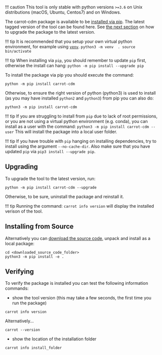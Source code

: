 
!!! caution
    This tool is only stable with python versions `>=3.6` on Unix distributions (macOS, Ubuntu, Centos7) and on Windows. 

<!---
[![asciicast](https://asciinema.org/a/443714.svg)](https://asciinema.org/a/443714)
--->

The carrot-cdm package is available to be [installed via pip](https://pypi.org/project/carrot-cdm/). The latest tagged version of the tool can be found here. See [the next section](/CaRROT-Docs/CaRROT-CDM/Installing/#upgrading) on how to upgrade the package to the latest version.

!!! tip
    It is recommended that you setup your own virtual python environment, for example using [`venv`](https://docs.python.org/3/library/venv.html).
    ```
    python3 -m venv  .
    source bin/activate
    ```

!!! tip
    When installing via `pip`, you should remember to update `pip` first, otherwise the install can hang:
    ```
    python -m pip install --upgrade pip
    ```


To install the package via pip you should execute the command:
```
python -m pip install carrot-cdm
```

Otherwise, to ensure the right version of python (python3) is used to install (as you may have installed `python2` and `python3`) from pip you can also do:
```
python3 -m pip install carrot-cdm
```


!!! tip
    If you are struggling to install from `pip` due to lack of root permissions, or you are not using a virtual python environment (e.g. conda), you can install as a user with the command:
    ```
    python3 -m pip install carrot-cdm --user
    ```
    This will install the package into a local user folder.

!!! tip
    If you have trouble with `pip` hanging on installing dependencies, try to install using the argument `--no-cache-dir`. Also make sure that you have updated `pip` via `pip3 install --upgrade pip`.


## Upgrading

To upgrade the tool to the latest version, run:
```
python -m pip install carrot-cdm --upgrade
```
Otherwise, to be sure, uninstall the package and reinstall it.

!!! tip
    Running the command:
    ```
    carrot info version
    ```
    will display the installed verison of the tool.

## Installing from Source

Alternatively you can [download the source code](https://github.com/HDRUK/CaRROT-CDM/tags), unpack and install as a local package:
```
cd <downloaded_source_code_folder>
python3 -m pip install -e . 
```


## Verifying

To verify the package is installed you can test the following information commands:

* show the tool version (this may take a few seconds, the first time you run the package)

```
carrot info version
```
Alternatively...
```
carrot --version
```

* show the location of the installation folder  

```
carrot info install_folder
```

